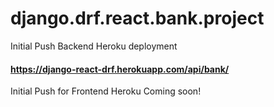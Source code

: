 # django.drf.react.bank.project

Initial Push Backend Heroku deployment
#### https://django-react-drf.herokuapp.com/api/bank/

Initial Push for Frontend  Heroku Coming soon!

